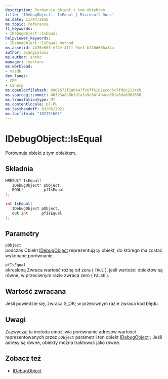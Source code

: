 ```yaml
---
description: Porównuje obiekt z tym obiektem.
title: 'IDebugObject:: IsEqual | Microsoft Docs'
ms.date: 11/04/2016
ms.topic: reference
f1_keywords:
- IDebugObject::IsEqual
helpviewer_keywords:
- IDebugObject::IsEqual method
ms.assetid: 4b76e663-ef2e-41ff-9be1-bf26d666a34a
author: acangialosi
ms.author: anthc
manager: jmartens
ms.workload:
- vssdk
dev_langs:
- CPP
- CSharp
ms.openlocfilehash: 0907b72f2a0647fc6ff6181ecdc5c7fd8c2134cb
ms.sourcegitcommit: 4b323a8a8bfd1a1a9e84f4b4ca88fa8da690f656
ms.translationtype: MT
ms.contentlocale: pl-PL
ms.lasthandoff: 03/05/2021
ms.locfileid: "102151665"
---
```

# <a name="idebugobjectisequal"></a>IDebugObject::IsEqual
Porównuje obiekt z tym obiektem.

## <a name="syntax"></a>Składnia

```cpp
HRESULT IsEqual( 
   IDebugObject* pObject,
   BOOL*         pfIsEqual
);
```

```csharp
int IsEqual(
   IDebugObject pObject,
   out int      pfIsEqual
);
```

## <a name="parameters"></a>Parametry
`pObject`\
podczas Obiekt [IDebugObject](../../../extensibility/debugger/reference/idebugobject.md) reprezentujący obiekt, do którego ma zostać wykonane porównanie.

`pfIsEqual`\
określoną Zwraca wartość różną od zera ( `TRUE` ), jeśli wartości obiektów są równe; w przeciwnym razie zwraca zero ( `FALSE` ).

## <a name="return-value"></a>Wartość zwracana
 Jeśli powiedzie się, zwraca S_OK; w przeciwnym razie zwraca kod błędu.

## <a name="remarks"></a>Uwagi
 Zazwyczaj ta metoda umożliwia porównanie adresów wartości reprezentowanych przez `pObject` parametr i ten obiekt [IDebugObject](../../../extensibility/debugger/reference/idebugobject.md) ; Jeśli adresy są równe, obiekty można traktować jako równe.

## <a name="see-also"></a>Zobacz też
- [IDebugObject](../../../extensibility/debugger/reference/idebugobject.md)

